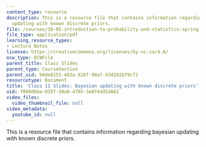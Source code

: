 ```yaml
---
content_type: resource
description: This is a resource file that contains information regarding bayesian
  updating with known discrete priors.
file: /courses/18-05-introduction-to-probability-and-statistics-spring-2014/f089d66e035f58a647853e074dd5d862_MIT18_05S14_class11slides.pdf
file_type: application/pdf
learning_resource_types:
- Lecture Notes
license: https://creativecommons.org/licenses/by-nc-sa/4.0/
ocw_type: OCWFile
parent_title: Class Slides
parent_type: CourseSection
parent_uid: 94de8151-483a-826f-90af-93d292b79cf2
resourcetype: Document
title: 'Class 11 Slides: Bayesian updating with known discrete priors'
uid: f089d66e-035f-58a6-4785-3e074dd5d862
video_files:
  video_thumbnail_file: null
video_metadata:
  youtube_id: null
---
```

This is a resource file that contains information regarding bayesian updating with known discrete priors.